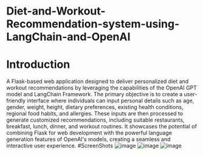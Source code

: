 # Diet-and-Workout-Recommendation-system-using-LangChain-and-OpenAI
# Introduction
A Flask-based web application designed to deliver personalized diet and workout recommendations by leveraging the capabilities of the OpenAI GPT model and LangChain Framework. The primary objective is to create a user-friendly interface where individuals can input personal details such as age, gender, weight, height, dietary preferences, existing health conditions, regional food habits, and allergies. These inputs are then processed to generate customized recommendations, including suitable restaurants, breakfast, lunch, dinner, and workout routines. It showcases the potential of combining Flask for web development with the powerful language generation features of OpenAI's models, creating a seamless and interactive user experience.
#ScreenShots
![image](https://github.com/user-attachments/assets/dc332e84-a006-4899-a9c1-29ad3c717dea)
![image](https://github.com/user-attachments/assets/6374cc83-9db2-4fba-8447-68a42cd445dd)
![image](https://github.com/user-attachments/assets/44c2d409-9cfa-47ea-8308-06967d638849)

